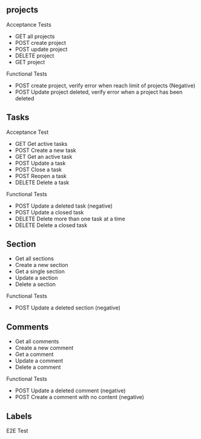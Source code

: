 ## projects
Acceptance Tests
* GET all projects
* POST create project
* POST update project
* DELETE project
* GET project

Functional Tests
* POST create project, verify error when reach limit of projects (Negative)
* POST Update project deleted, verify error when a project has been deleted

## Tasks
Acceptance Test
* GET Get active tasks
* POST Create a new task
* GET Get an active task
* POST Update a task
* POST Close a task
* POST Reopen a task
* DELETE Delete a task

Functional Tests
* POST Update a deleted task (negative)
* POST Update a closed task
* DELETE Delete more than one task at a time
* DELETE Delete a closed task


## Section
* Get all sections
* Create a new section
* Get a single section
* Update a section
* Delete a section

Functional Tests
* POST Update a deleted section (negative)

## Comments
* Get all comments
* Create a new comment
* Get a comment
* Update a comment
* Delete a comment

Functional Tests
* POST Update a deleted comment (negative)
* POST Create a comment with no content (negative)

## Labels


E2E Test 
